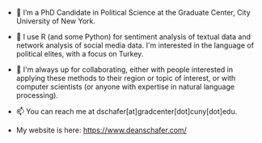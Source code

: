 
- 👀 I’m a PhD Candidate in Political Science at the Graduate Center, City University of New York.
- 🌱 I use R (and some Python) for sentiment analysis of textual data and network analysis of social media data. I'm interested in the language of political elites, with a focus on Turkey.
- 💞️ I'm always up for collaborating, either with people interested in applying these methods to their region or topic of interest, or with computer scientists (or anyone with expertise in natural language processing).
- 📫 You can reach me at dschafer[at]gradcenter[dot]cuny[dot]edu.

- My website is here: https://www.deanschafer.com/

<!---
d-schafer/d-schafer is a ✨ special ✨ repository because its `README.md` (this file) appears on your GitHub profile.
You can click the Preview link to take a look at your changes.
--->
